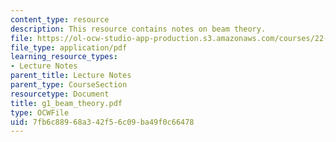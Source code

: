 ```yaml
---
content_type: resource
description: This resource contains notes on beam theory.
file: https://ol-ocw-studio-app-production.s3.amazonaws.com/courses/22-314j-structural-mechanics-in-nuclear-power-technology-fall-2006/7fb6c88968a342f56c09ba49f0c66478_g1_beam_theory.pdf
file_type: application/pdf
learning_resource_types:
- Lecture Notes
parent_title: Lecture Notes
parent_type: CourseSection
resourcetype: Document
title: g1_beam_theory.pdf
type: OCWFile
uid: 7fb6c889-68a3-42f5-6c09-ba49f0c66478
---
```

